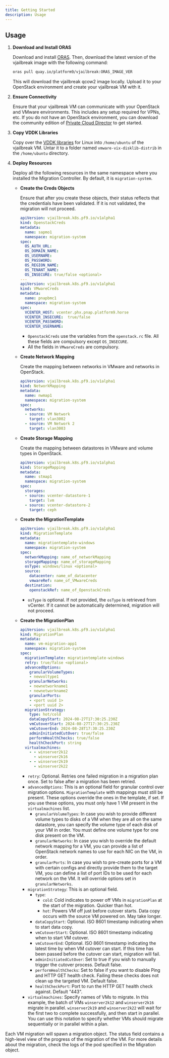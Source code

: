 ```yaml
---
title: Getting Started
description: Usage
---
```


## Usage

1. **Download and Install ORAS**

   Download and install [ORAS](https://oras.land/docs/installation). Then, download the latest version of the vjailbreak image with the following command:
   ```bash
   oras pull quay.io/platform9/vjailbreak:ORAS_IMAGE_VER
   ```
   This will download the vjailbreak qcow2 image locally. Upload it to your OpenStack environment and create your vjailbreak VM with it.

2. **Ensure Connectivity**

   Ensure that your vjailbreak VM can communicate with your OpenStack and VMware environments. This includes any setup required for VPNs, etc. If you do not have an OpenStack environment, you can download the community edition of [Private Cloud Director](https://platform9.com/private-cloud-director/#experience) to get started.

3. **Copy VDDK Libraries**

   Copy over the [VDDK libraries](https://developer.broadcom.com/sdks/vmware-virtual-disk-development-kit-vddk/8.0) for Linux into `/home/ubuntu` of the vjailbreak VM. Untar it to a folder named `vmware-vix-disklib-distrib` in the `/home/ubuntu` directory.

4. **Deploy Resources**

   Deploy all the following resources in the same namespace where you installed the Migration Controller. By default, it is `migration-system`.

   - **Create the Creds Objects**

     Ensure that after you create these objects, their status reflects that the credentials have been validated. If it is not validated, the migration will not proceed.
     ```yaml
     apiVersion: vjailbreak.k8s.pf9.io/v1alpha1
     kind: OpenstackCreds
     metadata:
       name: sapmo1
       namespace: migration-system
     spec:
       OS_AUTH_URL: 
       OS_DOMAIN_NAME: 
       OS_USERNAME: 
       OS_PASSWORD:
       OS_REGION_NAME:  
       OS_TENANT_NAME:  
       OS_INSECURE: true/false <optional>
     ---
     apiVersion: vjailbreak.k8s.pf9.io/v1alpha1
     kind: VMwareCreds
     metadata:
       name: pnapbmc1
       namespace: migration-system
     spec:
       VCENTER_HOST: vcenter.phx.pnap.platform9.horse
       VCENTER_INSECURE:  true/false
       VCENTER_PASSWORD:
       VCENTER_USERNAME: 
     ```
     - `OpenstackCreds` use the variables from the `openstack.rc` file. All these fields are compulsory except `OS_INSECURE`.
     - All the fields in `VMwareCreds` are compulsory.

   - **Create Network Mapping**

     Create the mapping between networks in VMware and networks in OpenStack.
     ```yaml
     apiVersion: vjailbreak.k8s.pf9.io/v1alpha1
     kind: NetworkMapping
     metadata:
       name: nwmap1
       namespace: migration-system
     spec:
       networks:
       - source: VM Network
         target: vlan3002
       - source: VM Network 2
         target: vlan3003
     ```

   - **Create Storage Mapping**

     Create the mapping between datastores in VMware and volume types in OpenStack.
     ```yaml
     apiVersion: vjailbreak.k8s.pf9.io/v1alpha1
     kind: StorageMapping
     metadata:
       name: stmap1
       namespace: migration-system
     spec:
       storages:
       - source: vcenter-datastore-1
         target: lvm
       - source: vcenter-datastore-2
         target: ceph
     ```

   - **Create the MigrationTemplate**

     ```yaml
     apiVersion: vjailbreak.k8s.pf9.io/v1alpha1
     kind: MigrationTemplate
     metadata:
       name: migrationtemplate-windows
       namespace: migration-system
     spec:
       networkMapping: name_of_networkMapping
       storageMapping: name_of_storageMapping
       osType: windows/linux <optional>
       source:
         datacenter: name_of_datacenter
         vmwareRef: name_of_VMwareCreds
       destination:
         openstackRef: name_of_OpenstackCreds
     ```
     - `osType` is optional. If not provided, the `osType` is retrieved from vCenter. If it cannot be automatically determined, migration will not proceed.

   - **Create the MigrationPlan**

     ```yaml
     apiVersion: vjailbreak.k8s.pf9.io/v1alpha1
     kind: MigrationPlan
     metadata:
       name: vm-migration-app1
       namespace: migration-system
     spec:
       migrationTemplate: migrationtemplate-windows
       retry: true/false <optional>
       advancedOptions:
         granularVolumeTypes: 
         - newvoltype1
         granularNetworks:
         - newnetworkname1
         - newnetworkname2
         granularPorts:
         - <port uuid 1>
         - <port uuid 2>
       migrationStrategy:
         type: hot/cold
         dataCopyStart: 2024-08-27T17:30:25.230Z
         vmCutoverStart: 2024-08-27T17:30:25.230Z
         vmCutoverEnd: 2024-08-28T17:30:25.230Z
         adminInitiatedCutOver: true/false
         performHealthChecks: true/false
         healthCheckPort: string
       virtualmachines:
         - - winserver2k12
           - winserver2k16
         - - winserver2k19
           - winserver2k22
     ```
     - `retry`: Optional. Retries one failed migration in a migration plan once. Set to false after a migration has been retried.
     - `advancedOptions`: This is an optional field for granular control over migration options. `MigrationTemplate` with mappings must still be present. These options override the ones in the template, if set. If you use these options, you must only have 1 VM present in the `virtualmachines` list.
       - `granularVolumeTypes`: In case you wish to provide different volume types to disks of a VM when they are all on the same datastore, you can specify the volume type of each disk of your VM in order. You must define one volume type for one disk present on the VM.
       - `granularNetworks`: In case you wish to override the default network mapping for a VM, you can provide a list of OpenStack network names to use for each NIC on the VM, in order.
       - `granularPorts`: In case you wish to pre-create ports for a VM with certain configs and directly provide them to the target VM, you can define a list of port IDs to be used for each network on the VM. It will override options set in `granularNetworks`.
     - `migrationStrategy`: This is an optional field.
       - `type`: 
         - `cold`: Cold indicates to power off VMs in `migrationPlan` at the start of the migration. Quicker than hot.
         - `hot`: Powers VM off just before cutover starts. Data copy occurs with the source VM powered on. May take longer.
       - `dataCopyStart`: Optional. ISO 8601 timestamp indicating when to start data copy.
       - `vmCutoverStart`: Optional. ISO 8601 timestamp indicating when to start VM cutover.
       - `vmCutoverEnd`: Optional. ISO 8601 timestamp indicating the latest time by when VM cutover can start. If this time has been passed before the cutover can start, migration will fail.
       - `adminInitiatedCutOver`: Set to true if you wish to manually trigger the cutover process. Default false.
       - `performHealthChecks`: Set to false if you want to disable Ping and HTTP GET health check. Failing these checks does not clean up the targeted VM. Default false.
       - `healthCheckPort`: Port to run the HTTP GET health check against. Default "443".
     - `virtualmachines`: Specify names of VMs to migrate. In this example, the batch of VMs `winserver2k12` and `winserver2k16` migrate in parallel. `winserver2k19` and `winserver2k22` will wait for the first two to complete successfully, and then start in parallel. You can use this notation to specify whether VMs should migrate sequentially or in parallel within a plan.

Each VM migration will spawn a migration object. The status field contains a high-level view of the progress of the migration of the VM. For more details about the migration, check the logs of the pod specified in the Migration object.

